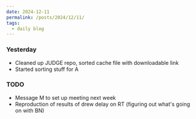 ```yaml
---
date: 2024-12-11
permalink: /posts/2024/12/11/
tags:
  - daily blog
---
```


### Yesterday
- Cleaned up JUDGE repo, sorted cache file with downloadable link
- Started sorting stuff for A

### TODO
- Message M to set up meeting next week
- Reproduction of results of drew delay on RT (figuring out what's going on with BN)